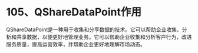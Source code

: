 # 105、QShareDataPoint作用

QShareDataPoint是一种用于收集和分享数据的技术。它可以帮助企业收集、分析和共享数据，以便更好地管理业务。它可以帮助企业收集和分析客户行为，改进服务质量，提高运营效率，并帮助企业更好地理解市场动态。